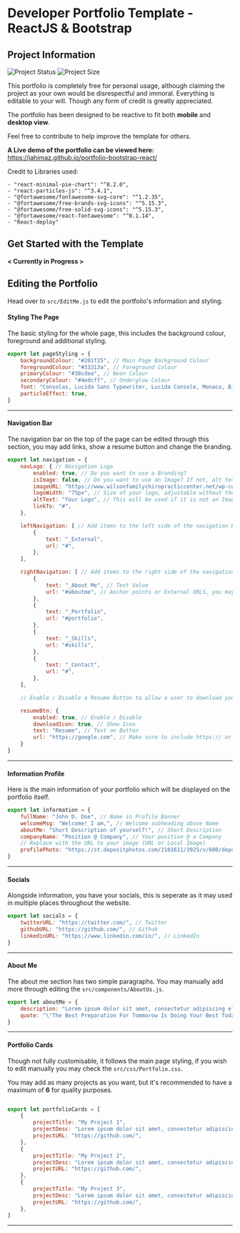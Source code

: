 # Developer Portfolio Template - ReactJS & Bootstrap

## Project Information
![Project Status](https://img.shields.io/badge/Project%20Status-In%20Progress-orange?style=for-the-badge&logo=github)
![Project Size](https://img.shields.io/github/repo-size/JAhimaz/portfolio-bootstrap-react?style=for-the-badge&logo=github)

This portfolio is completely free for personal usage, although claiming the project as your own would be disrespectful and immoral. Everything is editable to your will. Though any form of credit is greatly appreciated.

The portfolio has been designed to be reactive to fit both **mobile** and **desktop view**.

Feel free to contribute to help improve the template for others.

**A Live demo of the portfolio can be viewed here:** https://jahimaz.github.io/portfolio-bootstrap-react/

Credit to Libraries used:

```
- "react-minimal-pie-chart": "^8.2.0",
- "react-particles-js": "^3.4.1",
- "@fortawesome/fontawesome-svg-core": "^1.2.35",
- "@fortawesome/free-brands-svg-icons": "^5.15.3",
- "@fortawesome/free-solid-svg-icons": "^5.15.3",
- "@fortawesome/react-fontawesome": "^0.1.14",
- "React-deploy"
```

## Get Started with the Template

**< Currently in Progress >**

## Editing the Portfolio

Head over to `src/EditMe.js` to edit the portfolio's information and styling.

#### Styling The Page

The basic styling for the whole page, this includes the background colour, foreground and additional styling.

```javascript
export let pageStyling = {
    backgroundColour: "#201f25", // Main Page Background Colour
    foregroundColour: "#33313a", // Foreground Colour
    primaryColour: "#38cdee", // Neon Colour
    secondaryColour: "#4edcff", // Underglow Colour
    font: "Consolas, Lucida Sans Typewriter, Lucida Console, Monaco, Bitstream Vera Sans Mono, monospace",
    particleEffect: true,
}
```

<hr>

#### Navigation Bar

The navigation bar on the top of the page can be edited through this section, you may add links, show a resume button and change the branding.

```javascript
export let navigation = {
    navLogo: { // Navigation Logo
        enabled: true, // Do you want to use a Branding?
        isImage: false, // Do you want to use an Image? If not, alt text will be used
        imageURL: "https://www.wilsonfamilychiropracticcenter.net/wp-content/uploads/2018/12/placeholder-logo-2.png",
        logoWidth: "75px", // Size of your logo, adjustable without the CSS
        altText: "Your Logo", // This will be used if it is not an Image (Will also be the alt text if it is an image)
        linkTo: "#",
    },

    leftNavigation: [ // Add items to the left side of the navigation Bar
        {
            text: "_External",
            url: "#",
        },
    ],

    rightNavigation: [ // Add items to the right side of the navigation Bar
        {
            text: "_About Me", // Text Value
            url: "#aboutme", // Anchor points or External URLS, you may have to edit the App.js to add Anchors
        },
        {
            text: "_Portfolio",
            url: "#portfolio",
        },
        {
            text: "_Skills",
            url: "#skills",
        },
        {
            text: "_Contact",
            url: "#",
        },
    ],

    // Enable / Disable a Resume Button to allow a user to download your RESUME

    resumeBtn: {
        enabled: true, // Enable / Disable
        downloadIcon: true, // Show Icon
        text: "Resume", // Text on Button
        url: "https://google.com", // Make sure to include https:// or http://. This is the download link to your stored Resume
    }
}
```

<hr>

#### Information Profile

Here is the main information of your portfolio which will be displayed on the portfolio itself.

```javascript
export let information = {
    fullName: "John D. Doe", // Name in Profile Banner
    welcomeMsg: "Welcome! I am,", // Welcome subheading above Name
    aboutMe: "Short Description of yourself!", // Short Description
    companyName: "Position @ Company", // Your position @ a Company
    // Replace with the URL to your image (URL or Local Image)
    profilePhoto: "https://st.depositphotos.com/2101611/3925/v/600/depositphotos_39258143-stock-illustration-businessman-avatar-profile-picture.jpg",
}
```

<hr>

#### Socials

Alongside information, you have your socials, this is seperate as it may used in multiple places throughout the website.

```javascript
export let socials = {
    twitterURL: "https://twitter.com/", // Twitter
    githubURL: "https://github.com/", // Github
    linkedinURL: "https://www.linkedin.com/in/", // LinkedIn
}
```

<hr>

#### About Me

The about me section has two simple paragraphs. You may manually add more through editing the `src/components/AboutUs.js`.

```javascript
export let aboutMe = {
    description: "Lorem ipsum dolor sit amet, consectetur adipiscing elit. Sed sodales lectus ex, nec lacinia libero finibus in. Sed at mattis justo, feugiat cursus sapien. Proin blandit nisi nec mi iaculis, ac viverra felis sollicitudin. Aliquam rhoncus porta magna, non lacinia ipsum aliquam vitae. Vivamus fermentum dapibus mauris, varius consequat velit viverra egestas. Nunc eget lacus in tortor ultricies dignissim eget a eros. Suspendisse volutpat sit amet lorem non consectetur. Fusce sed ultricies felis.",
    quote: "\"The Best Preparation For Tommorow Is Doing Your Best Today.\"",
}
```

<hr>

#### Portfolio Cards

Though not fully customisable, it follows the main page styling, if you wish to edit manually you may check the `src/css/Portfolio.css`.

You may add as many projects as you want, but it's recommended to have a maximum of **6** for quality purposes.

```javascript

export let portfolioCards = [
    {
        projectTitle: "My Project 1",
        projectDesc: "Lorem ipsum dolor sit amet, consectetur adipiscing elit. Sed sodales lectus ex, nec lacinia libero finibus in. Sed at mattis justo, feugiat cursus sapien. Proin blandit nisi nec mi iaculis, ac viverra felis sollicitudin. Aliquam rhoncus porta magna, non lacinia ipsum aliquam vitae. Vivamus fermentum dapibus mauris, varius consequat velit viverra egestas. Nunc eget lacus in tortor ultricies dignissim eget a eros. Suspendisse volutpat sit amet lorem non consectetur. Fusce sed ultricies felis.",
        projectURL: "https://github.com/",
    },
    {
        projectTitle: "My Project 2",
        projectDesc: "Lorem ipsum dolor sit amet, consectetur adipiscing elit. Sed sodales lectus ex, nec lacinia libero finibus in. Sed at mattis justo, feugiat cursus sapien. Proin blandit nisi nec mi iaculis, ac viverra felis sollicitudin. Aliquam rhoncus porta magna, non lacinia ipsum aliquam vitae. Vivamus fermentum dapibus mauris, varius consequat velit viverra egestas. Nunc eget lacus in tortor ultricies dignissim eget a eros. Suspendisse volutpat sit amet lorem non consectetur. Fusce sed ultricies felis.",
        projectURL: "https://github.com/",
    },
    {
        projectTitle: "My Project 3",
        projectDesc: "Lorem ipsum dolor sit amet, consectetur adipiscing elit. Sed sodales lectus ex, nec lacinia libero finibus in. Sed at mattis justo, feugiat cursus sapien. Proin blandit nisi nec mi iaculis, ac viverra felis sollicitudin. Aliquam rhoncus porta magna, non lacinia ipsum aliquam vitae. Vivamus fermentum dapibus mauris, varius consequat velit viverra egestas. Nunc eget lacus in tortor ultricies dignissim eget a eros. Suspendisse volutpat sit amet lorem non consectetur. Fusce sed ultricies felis.",
        projectURL: "https://github.com/",
    },
]
```

<hr>

